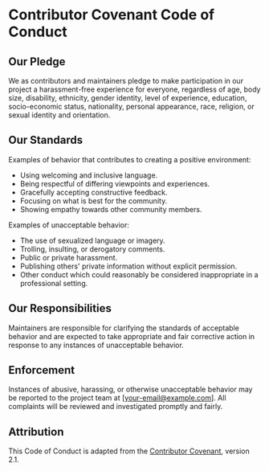 
# Contributor Covenant Code of Conduct

## Our Pledge
We as contributors and maintainers pledge to make participation in our project a harassment-free experience for everyone, regardless of age, body size, disability, ethnicity, gender identity, level of experience, education, socio-economic status, nationality, personal appearance, race, religion, or sexual identity and orientation.

## Our Standards
Examples of behavior that contributes to creating a positive environment:
- Using welcoming and inclusive language.
- Being respectful of differing viewpoints and experiences.
- Gracefully accepting constructive feedback.
- Focusing on what is best for the community.
- Showing empathy towards other community members.

Examples of unacceptable behavior:
- The use of sexualized language or imagery.
- Trolling, insulting, or derogatory comments.
- Public or private harassment.
- Publishing others' private information without explicit permission.
- Other conduct which could reasonably be considered inappropriate in a professional setting.

## Our Responsibilities
Maintainers are responsible for clarifying the standards of acceptable behavior and are expected to take appropriate and fair corrective action in response to any instances of unacceptable behavior.

## Enforcement
Instances of abusive, harassing, or otherwise unacceptable behavior may be reported to the project team at [your-email@example.com]. All complaints will be reviewed and investigated promptly and fairly.

## Attribution
This Code of Conduct is adapted from the [Contributor Covenant](https://www.contributor-covenant.org), version 2.1.
